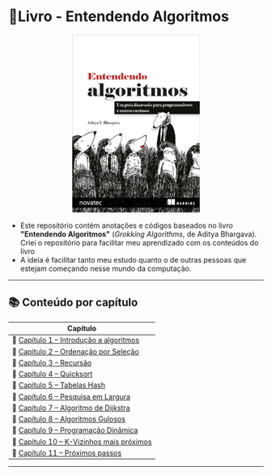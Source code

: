 # 🧾Livro - Entendendo Algoritmos 

<p align="center">
  <img src="./image.png" alt="Capa do Repositório" style="max-width: 50%; height: auto;" />
</p>

- Este repositório contém anotações e códigos baseados no livro **"Entendendo Algoritmos"** (*Grokking Algorithms*, de Aditya Bhargava). Criei o repositório para facilitar meu aprendizado com os conteúdos do livro
- A ideia é facilitar tanto meu estudo quanto o de outras pessoas que estejam começando nesse mundo da computação.


---

## 📚 Conteúdo por capítulo


| Capítulo |
|----------|
| 📘 [Capítulo 1 – Introdução a algoritmos](./01-introducao_algoritmos/) |
| 📘 [Capítulo 2 – Ordenação por Seleção](./02-ordenacao_por_selecao) |
| 📘 [Capítulo 3 – Recursão](./03-recursao) |
| 📘 [Capítulo 4 – Quicksort](./04-quicksort) |
| 📘 [Capítulo 5 – Tabelas Hash](./05-tabelas_hash) |
| 📘 [Capítulo 6 – Pesquisa em Largura](./06-pesquisa_em_largura) |
| 📘 [Capítulo 7 – Algoritmo de Dijkstra](./07-algoritmo_de_dijkstra/) |
| 📘 [Capítulo 8 – Algoritmos Gulosos](./08-algoritmos_gulosos/) |
| 📘 [Capítulo 9 – Programação Dinâmica](./09-programacao_dinamica/) |
| 📘 [Capítulo 10 – K-Vizinhos mais próximos](./10-k-vizinhos_mais_proximos/) |
| 📘 [Capítulo 11 – Próximos passos](./11-proximos_passos/) |
---

